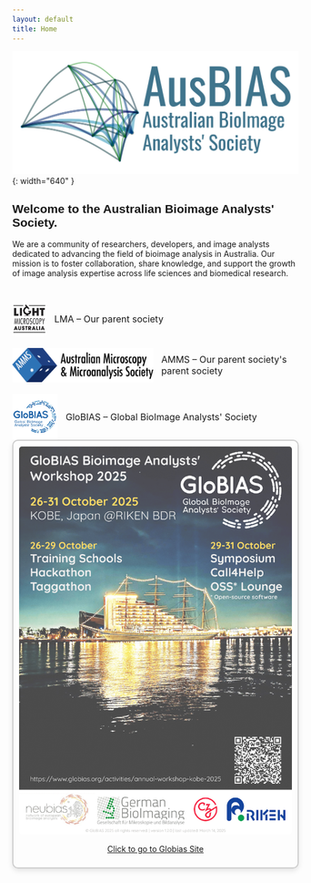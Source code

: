 ```yaml
---
layout: default
title: Home
---
```


<style>
@font-face {
  font-family: 'Oswald';
  src: url('/assets/fonts/oswald-regular.ttf') format('truetype');
}

h1, h2, h3, h4, h5, h6,
.site-title,
.site-nav,
.site-nav a {
  font-family: 'Oswald', sans-serif !important;
}

/* Two-column container */
.columns {
  display: flex;
  flex-wrap: wrap;
  justify-content: space-between;
  gap: 2em;
  margin-top: 2em;
}

/* Left column: nav and societies */
.column-left {
  flex: 1 1 55%;
  min-width: 250px;
}

/* Right column: poster */
.column-right {
  flex: 1 1 35%;
  min-width: 200px;
  text-align: center;
  border: 2px solid #ccc;
  padding: 10px;
  border-radius: 10px;
  box-shadow: 0 4px 10px rgba(0,0,0,0.1);
}
.column-right img {
  max-width: 100%;
  border-radius: 5px;
}

</style>

<link rel="shortcut icon" type="image/x-icon" href="favicon.ico?">

<!-- Logo -->
![Australian Bioimage Analysts' Society](assets/images/banner_logo_T.png){: width="640" }

<h2>Welcome to the Australian Bioimage Analysts' Society.</h2>

We are a community of researchers, developers, and image analysts dedicated to advancing the field of bioimage analysis in Australia. Our mission is to foster collaboration, share knowledge, and support the growth of image analysis expertise across life sciences and biomedical research.


<div class="columns">

  <div class="column-left" markdown="1">
    <div style="display: flex; flex-direction: column; gap: 1.5em; margin-top: 1em;">
      <a href="https://microscopy.org.au/lma/" target="_blank" title="Light Microscopy Australia" style="display: flex; align-items: center; text-decoration: none; gap: 1em;">
        <img src="/assets/images/lma_logo.jpg" alt="LMA" style="height: 60px;">
        <div style="font-size: 1rem; color: inherit;">LMA – Our parent society</div>
      </a>
      <a href="https://microscopy.org.au/" target="_blank" title="AMMS" style="display: flex; align-items: center; text-decoration: none; gap: 1em;">
        <img src="/assets/images/amms_logo.svg" alt="AMMS" style="height: 60px;">
        <div style="font-size: 1rem; color: inherit;">AMMS – Our parent society's parent society</div>
      </a>
      <a href="https://www.globias.org/" target="_blank" title="GloBIAS" style="display: flex; align-items: center; text-decoration: none; gap: 1em;">
        <img src="/assets/images/globias_logo.png" alt="GloBIAS" style="height: 80px;">
        <div style="font-size: 1rem; color: inherit;">GloBIAS – Global BioImage Analysts' Society</div>
      </a>
    </div>
  </div>
  </div>
  

  <div class="column-right">
    <a href="https://www.globias.org/activities/annual-workshop-kobe-2025" target="_blank">
      <img src="/assets/images/GloBIAS2025_advertising-poster_v1.2.0-1.png" alt="Globias2025 advertising poster">
    </a>
    <p><a href="https://www.globias.org/activities/annual-workshop-kobe-2025" target="_blank">Click to go to Globias Site</a></p>
  </div>

</div>
